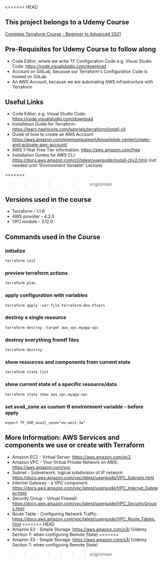 <<<<<<< HEAD
## This project belongs to a Udemy Course
[Complete Terraform Course - Beginner to Advanced 2021](https://www.youtube.com/watch?v=m3cKkYXl-8o&ab_channel=TechWorldwithNana)

## Pre-Requisites for Udemy Course to follow along
- Code Editor, where we write TF Configuration Code e.g. Visual Studio Code: https://code.visualstudio.com/download
- Account on GitlLab, because our Terraform's Configuration Code is hosted on GitLab
- An AWS Account, because we are automating AWS infrastructure with Terraform


## Useful Links
- Code Editor, e.g. Visual Studio Code: https://code.visualstudio.com/download
- Installation Guide for Terraform: https://learn.hashicorp.com/tutorials/terraform/install-cli
- Guide of how to create an AWS Account: https://aws.amazon.com/premiumsupport/knowledge-center/create-and-activate-aws-account/
- AWS 1-Year Free Tier information: https://aws.amazon.com/free
- Installation Guides for AWS CLI: https://docs.aws.amazon.com/cli/latest/userguide/install-cliv2.html (not needed until "Environment Variable" Lecture)


=======
>>>>>>> origin/main
## Versions used in the course
- Terraform - 1.1.6
- AWS provider - 4.2.0
- VPC module - 3.12.0


## Commands used in the Course

### initialize

    terraform init

### preview terraform actions

    terraform plan

### apply configuration with variables

    terraform apply -var-file terraform-dev.tfvars

### destroy a single resource

    terraform destroy -target aws_vpc.myapp-vpc

### destroy everything fromtf files

    terraform destroy

### show resources and components from current state

    terraform state list

### show current state of a specific resource/data

    terraform state show aws_vpc.myapp-vpc    

### set avail_zone as custom tf environment variable - before apply

    export TF_VAR_avail_zone="eu-west-3a"



## More Information: AWS Services and components we use or create with Terraform
- Amazon EC2 - Virtual Server: https://aws.amazon.com/ec2
- Amazon VPC - Your Virtual Private Network on AWS: https://aws.amazon.com/vpc
- Subnet - Subnetwork, logical subdivision of IP network: https://docs.aws.amazon.com/vpc/latest/userguide/VPC_Subnets.html
- Internet Gateway - a VPC component: https://docs.aws.amazon.com/vpc/latest/userguide/VPC_Internet_Gateway.html
- Security Group - Virtual Firewall: https://docs.aws.amazon.com/vpc/latest/userguide/VPC_SecurityGroups.html
- Route Table - Configuring Network Traffic: https://docs.aws.amazon.com/vpc/latest/userguide/VPC_Route_Tables.html
<<<<<<< HEAD
- Amazon S3  - Simple Storage: https://aws.amazon.com/s3/ (Udemy Section 7: when configuring Remote State)
=======
- Amazon S3  - Simple Storage: https://aws.amazon.com/s3/ (Udemy Section 7: when configuring Remote State)
>>>>>>> origin/main
